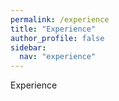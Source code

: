 ```yaml
---
permalink: /experience
title: "Experience"
author_profile: false
sidebar:
  nav: "experience"
---
```


Experience
